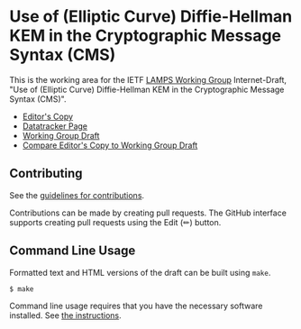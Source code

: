 # Use of (Elliptic Curve) Diffie-Hellman KEM in the Cryptographic Message Syntax (CMS)

This is the working area for the IETF [LAMPS Working Group](https://datatracker.ietf.org/wg/lamps/documents/) Internet-Draft, "Use of (Elliptic Curve) Diffie-Hellman KEM in the Cryptographic Message Syntax (CMS)".

* [Editor's Copy](https://ounsworth.github.io/cms-dhkem/#go.draft-ietf-ounsworth-cms-dhkem.html)
* [Datatracker Page](https://datatracker.ietf.org/doc/draft-ietf-ounsworth-cms-dhkem)
* [Working Group Draft](https://datatracker.ietf.org/doc/html/draft-ietf-ounsworth-cms-dhkem)
* [Compare Editor's Copy to Working Group Draft](https://ounsworth.github.io/cms-dhkem/#go.draft-ietf-ounsworth-cms-dhkem.diff)


## Contributing

See the
[guidelines for contributions](https://github.com/ounsworth/cms-dhkem/blob/main/CONTRIBUTING.md).

Contributions can be made by creating pull requests.
The GitHub interface supports creating pull requests using the Edit (✏) button.


## Command Line Usage

Formatted text and HTML versions of the draft can be built using `make`.

```sh
$ make
```

Command line usage requires that you have the necessary software installed.  See
[the instructions](https://github.com/martinthomson/i-d-template/blob/main/doc/SETUP.md).

